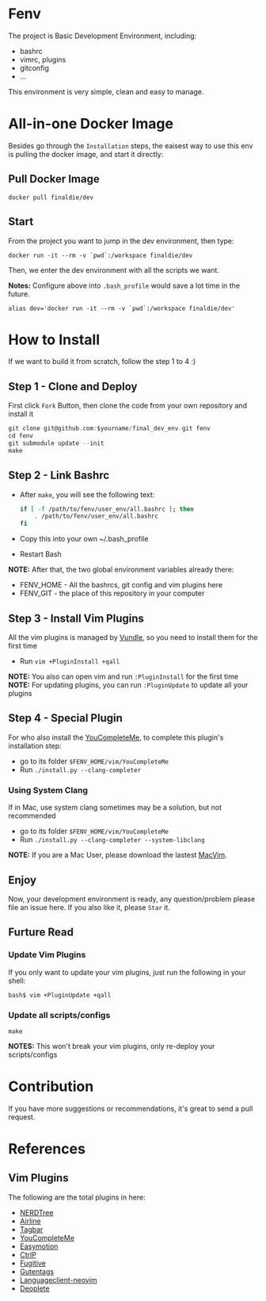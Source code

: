 # Fenv
The project is Basic Development Environment, including:
* bashrc
* vimrc, plugins
* gitconfig
* ...

This environment is very simple, clean and easy to manage.

# All-in-one Docker Image
Besides go through the `Installation` steps, the eaisest way to use this env is pulling the docker image, and start it directly:
## Pull Docker Image
```console
docker pull finaldie/dev
```
## Start
From the project you want to jump in the dev environment, then type:
```console
docker run -it --rm -v `pwd`:/workspace finaldie/dev
```
Then, we enter the dev environment with all the scripts we want.

**Notes:** Configure above into `.bash_profile` would save a lot time in the future.
```console
alias dev='docker run -it --rm -v `pwd`:/workspace finaldie/dev'
```

# How to Install
If we want to build it from scratch, follow the step 1 to 4 :)

## Step 1 - Clone and Deploy
First click `Fork` Button, then clone the code from your own repository and install it
```c
git clone git@github.com:$yourname/final_dev_env.git fenv
cd fenv
git submodule update --init
make
```

## Step 2 - Link Bashrc
* After `make`, you will see the following text:

    ```bash
    if [ -f /path/to/fenv/user_env/all.bashrc ]; then
        . /path/to/fenv/user_env/all.bashrc
    fi
    ```

* Copy this into your own ~/.bash_profile
* Restart Bash

**NOTE:** After that, the two global environment variables already there:
* FENV_HOME - All the bashrcs, git config and vim plugins here
* FENV_GIT - the place of this repository in your computer

## Step 3 - Install Vim Plugins
All the vim plugins is managed by [Vundle][1], so you need to install them for the first time

* Run `vim +PluginInstall +qall`

**NOTE:** You also can open vim and run `:PluginInstall` for the first time<br>
**NOTE:** For updating plugins, you can run `:PluginUpdate` to update all your plugins

## Step 4 - Special Plugin
For who also install the [YouCompleteMe][2], to complete this plugin's installation step:
* go to its folder `$FENV_HOME/vim/YouCompleteMe`
* Run `./install.py --clang-completer`

### Using System Clang
If in Mac, use system clang sometimes may be a solution, but not recommended<br>
* go to its folder `$FENV_HOME/vim/YouCompleteMe`
* Run `./install.py --clang-completer --system-libclang`

**NOTE:** If you are a Mac User, please download the lastest [MacVim][3].

## Enjoy
Now, your development environment is ready, any question/problem please file an issue here. If you also like it, please `Star` it.

## Furture Read
### Update Vim Plugins
If you only want to update your vim plugins, just run the following in your shell:
```
bash$ vim +PluginUpdate +qall
```

### Update all scripts/configs
```
make
```

**NOTES:** This won't break your vim plugins, only re-deploy your scripts/configs

# Contribution
If you have more suggestions or recommendations, it's great to send a pull request.

# References
## Vim Plugins
The following are the total plugins in here:
* [NERDTree][4]
* [Airline][11]
* [Tagbar][14]
* [YouCompleteMe][2]
* [Easymotion][8]
* [CtrlP][9]
* [Fugitive][12]
* [Gutentags][13]
* [Languageclient-neovim][15]
* [Deoplete][16]

[1]: https://github.com/gmarik/vundle
[2]: https://github.com/Valloric/YouCompleteMe
[3]: https://github.com/b4winckler/macvim/releases
[4]: https://github.com/scrooloose/nerdtree
[5]: https://github.com/Lokaltog/powerline
[6]: https://github.com/vim-scripts/taglist.vim
[8]: https://github.com/easymotion/vim-easymotion
[9]: https://github.com/ctrlpvim/ctrlp.vim
[10]: https://github.com/altercation/solarized
[11]: https://github.com/vim-airline/vim-airline
[12]: https://github.com/tpope/vim-fugitive
[13]: https://github.com/ludovicchabant/vim-gutentags
[14]: https://github.com/majutsushi/tagbar
[15]: https://github.com/autozimu/languageclient-neovim
[16]: https://github.com/Shougo/deoplete.nvim

